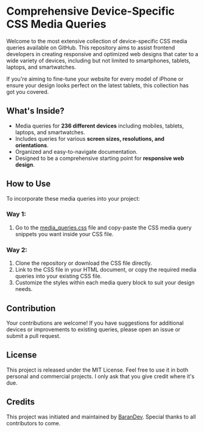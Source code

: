 # Comprehensive Device-Specific CSS Media Queries

Welcome to the most extensive collection of device-specific CSS media queries available on GitHub. This repository aims to assist frontend developers in creating responsive and optimized web designs that cater to a wide variety of devices, including but not limited to smartphones, tablets, laptops, and smartwatches.

If you're aiming to fine-tune your website for every model of iPhone or ensure your design looks perfect on the latest tablets, this collection has got you covered.

## What's Inside?

- Media queries for **236 different devices** including mobiles, tablets, laptops, and smartwatches.
- Includes queries for various **screen sizes, resolutions, and orientations**.
- Organized and easy-to-navigate documentation.
- Designed to be a comprehensive starting point for **responsive web design**.

## How to Use
To incorporate these media queries into your project:
### Way 1:
1. Go to the [media_queries.css](https://github.com/BaranDev/Media-Queries/blob/c6bbc20d319bb2d15eb4c1bc4b4927365e530dc9/media_queries.css) file and copy-paste the CSS media query snippets you want inside your CSS file.

### Way 2:
1. Clone the repository or download the CSS file directly.
2. Link to the CSS file in your HTML document, or copy the required media queries into your existing CSS file.
3. Customize the styles within each media query block to suit your design needs.

## Contribution

Your contributions are welcome! If you have suggestions for additional devices or improvements to existing queries, please open an issue or submit a pull request.

## License

This project is released under the MIT License. Feel free to use it in both personal and commercial projects. I only ask that you give credit where it's due.

## Credits

This project was initiated and maintained by [BaranDev](https://github.com/BaranDev). Special thanks to all contributors to come.
